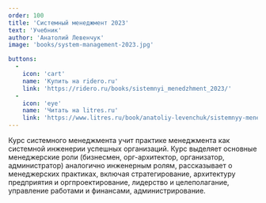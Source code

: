 ```yaml
---
order: 100
title: 'Системный менеджмент 2023'
text: 'Учебник'
author: 'Анатолий Левенчук'
image: 'books/system-management-2023.jpg'

buttons:
  -
    icon: 'cart'
    name: 'Купить на ridero.ru'
    link: 'https://ridero.ru/books/sistemnyi_menedzhment_2023/'
  -
    icon: 'eye'
    name: 'Читать на litres.ru'
    link: 'https://www.litres.ru/book/anatoliy-levenchuk/sistemnyy-menedzhment-2023-68994820/'
---
```


Курс системного менеджмента учит практике менеджмента как системной инженерии успешных организаций. Курс выделяет основные менеджерские роли (бизнесмен, орг-архитектор, организатор, администратор) аналогично инженерным ролям, рассказывает о менеджерских практиках, включая стратегирование, архитектуру предприятия и оргпроектирование, лидерство и целеполагание, управление работами и финансами, администрирование.
